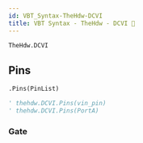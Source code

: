 ```yaml
---
id: VBT_Syntax-TheHdw-DCVI
title: VBT Syntax - TheHdw - DCVI 🚧
---
```


```vb
TheHdw.DCVI
```

## Pins

```vb
.Pins(PinList)

' thehdw.DCVI.Pins(vin_pin)
' thehdw.DCVI.Pins(PortA)
```

### Gate
